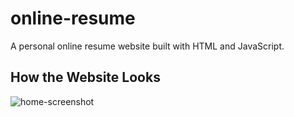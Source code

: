 # online-resume

A personal online resume website built with HTML and JavaScript.

## How the Website Looks

![home-screenshot](https://github.com/user-attachments/assets/118689d4-b642-4126-9f10-d5c3a6682ac8)
